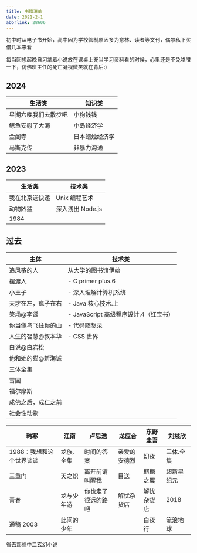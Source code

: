 ```yaml
---
title: 书籍清单
date: 2021-2-1
abbrlink: 28606
---
```


初中时从电子书开始，高中因为学校管制原因多为意林、读者等文刊，偶尔私下买借几本来看

每当回想起晚自习拿着小说放在课桌上充当学习资料看的时候，心里还是不免咯噔一下，仿佛班主任的死亡凝视微笑就在背后:)

## 2024

| 生活类               | 知识类         |
| -------------------- | -------------- |
| 星期六晚我们去散步吧 | 小狗钱钱       |
| 鲸鱼安慰了大海       | 小岛经济学     |
| 金阁寺               | 日本蜡烛经济学 |
| 马斯克传             | 非暴力沟通     |

## 2023

| 生活类         | 技术类           |
| -------------- | ---------------- |
| 我在北京送快递 | Unix 编程艺术    |
| 动物凶猛       | 深入浅出 Node.js |
| 1984           |                  |

## 过去

| 主体               | 技术类                                |
| ------------------ | ------------------------------------- |
| 追风筝的人         | 从大学的图书馆伊始                    |
| 摆渡人             | - C primer plus.6                     |
| 小王子             | - 深入理解计算机系统                  |
| 天才在左，疯子在右 | - Java 核心技术.上                    |
| 笑场@李诞          | - JavaScript 高级程序设计.4（红宝书） |
| 你当像鸟飞往你的山 | - 代码随想录                          |
| 人生的智慧@叔本华  | - CSS 世界                            |
| 白说@白岩松        |                                       |
| 他和她的猫@新海诚  |                                       |
| 三体全集           |                                       |
| 雪国               |                                       |
| 福尔摩斯           |                                       |
| 成佛之后，成仁之前 |                                       |
| 社会性动物         |                                       |

| 韩寒                     | 江南       | 卢思浩             | 龙应台       | 东野圭吾   | 刘慈欣     |
| ------------------------ | ---------- | ------------------ | ------------ | ---------- | ---------- |
| 1988：我想和这个世界谈谈 | 龙族.全集  | 时间的答案         | 亲爱的安德烈 | 幻夜       | 三体.全集  |
| 三重门                   | 天之炽     | 离开前请叫醒我     | 目送         | 麒麟之翼   | 超新星纪元 |
| 青春                     | 龙与少年游 | 你也走了很远的路吧 | 解忧杂货店   | 解忧杂货店 | 2018       |
| 通稿 2003                | 此间的少年 |                    |              | 白夜行     | 流浪地球   |

省去那些中二玄幻小说
